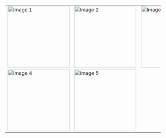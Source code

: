 <table>
  <tr>
    <td><img src="https://i.ibb.co/5T9CZxt/Screenshot-1696141425.png" alt="Image 1" width="200px"></td>
    <td><img src="https://i.ibb.co/4RZdggP/Screenshot-1696141440.png" alt="Image 2" width="200px"></td>
    <td><img src="https://i.ibb.co/89jfDtP/Screenshot-1696144360.png" alt="Image 3" border="0" width="200px"></td>
  </tr>
  <tr>
    <td><img src="https://i.ibb.co/LnWzspb/Screenshot-1696141493.png" alt="Image 4" width="200px"></td>
    <td><img src="https://i.ibb.co/6N5CfD7/Screenshot-1696141594.png" alt="Image 5" width="200px"></td>
    <td></td>
  </tr>
</table>
